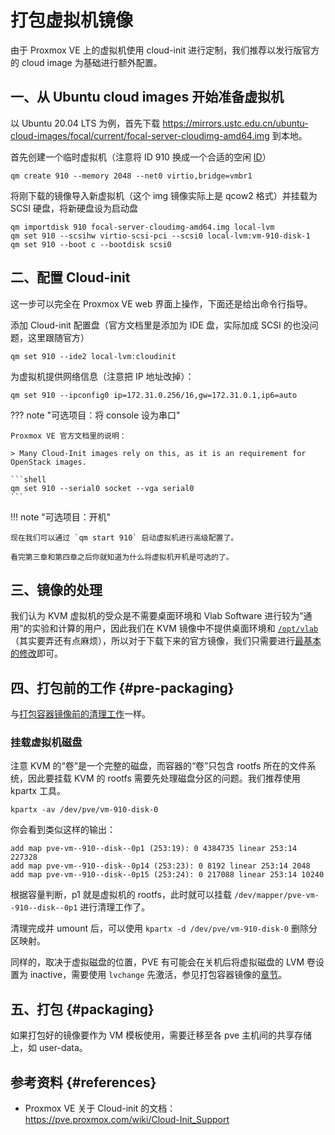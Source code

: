 # 打包虚拟机镜像

由于 Proxmox VE 上的虚拟机使用 cloud-init 进行定制，我们推荐以发行版官方的 cloud image 为基础进行额外配置。

## 一、从 Ubuntu cloud images 开始准备虚拟机

以 Ubuntu 20.04 LTS 为例，首先下载 <https://mirrors.ustc.edu.cn/ubuntu-cloud-images/focal/current/focal-server-cloudimg-amd64.img> 到本地。

首先创建一个临时虚拟机（注意将 ID 910 换成一个合适的空闲 [ID](../references/pve-ids.md)）

```shell
qm create 910 --memory 2048 --net0 virtio,bridge=vmbr1
```

将刚下载的镜像导入新虚拟机（这个 img 镜像实际上是 qcow2 格式）并挂载为 SCSI 硬盘，将新硬盘设为启动盘

```shell
qm importdisk 910 focal-server-cloudimg-amd64.img local-lvm
qm set 910 --scsihw virtio-scsi-pci --scsi0 local-lvm:vm-910-disk-1
qm set 910 --boot c --bootdisk scsi0
```

## 二、配置 Cloud-init

这一步可以完全在 Proxmox VE web 界面上操作，下面还是给出命令行指导。

添加 Cloud-init 配置盘（官方文档里是添加为 IDE 盘，实际加成 SCSI 的也没问题，这里跟随官方）

```shell
qm set 910 --ide2 local-lvm:cloudinit
```

为虚拟机提供网络信息（注意把 IP 地址改掉）：

```shell
qm set 910 --ipconfig0 ip=172.31.0.256/16,gw=172.31.0.1,ip6=auto
```

??? note "可选项目：将 console 设为串口"

    Proxmox VE 官方文档里的说明：

    > Many Cloud-Init images rely on this, as it is an requirement for OpenStack images.

    ```shell
    qm set 910 --serial0 socket --vga serial0
    ```

!!! note "可选项目：开机"

    现在我们可以通过 `qm start 910` 启动虚拟机进行高级配置了。

    看完第三章和第四章之后你就知道为什么将虚拟机开机是可选的了。

## 三、镜像的处理

我们认为 KVM 虚拟机的受众是不需要桌面环境和 Vlab Software 进行较为“通用”的实验和计算的用户，因此我们在 KVM 镜像中不提供桌面环境和 [`/opt/vlab`](../vlab-software/index.md)（其实要弄还有点麻烦），所以对于下载下来的官方镜像，我们只需要进行[最基本的修改](pack-ct-image.md#base-works)即可。

## 四、打包前的工作 {#pre-packaging}

与[打包容器镜像前的清理工作](pack-ct-image.md#pre-packaging)一样。

### 挂载虚拟机磁盘

注意 KVM 的“卷”是一个完整的磁盘，而容器的“卷”只包含 rootfs 所在的文件系统，因此要挂载 KVM 的 rootfs 需要先处理磁盘分区的问题。我们推荐使用 kpartx 工具。

```shell
kpartx -av /dev/pve/vm-910-disk-0
```

你会看到类似这样的输出：

```text
add map pve-vm--910--disk--0p1 (253:19): 0 4384735 linear 253:14 227328
add map pve-vm--910--disk--0p14 (253:23): 0 8192 linear 253:14 2048
add map pve-vm--910--disk--0p15 (253:24): 0 217088 linear 253:14 10240
```

根据容量判断，p1 就是虚拟机的 rootfs，此时就可以挂载 `/dev/mapper/pve-vm--910--disk--0p1` 进行清理工作了。

清理完成并 umount 后，可以使用 `kpartx -d /dev/pve/vm-910-disk-0` 删除分区映射。

同样的，取决于虚拟磁盘的位置，PVE 有可能会在关机后将虚拟磁盘的 LVM 卷设置为 inactive，需要使用 `lvchange` 先激活，参见打包容器镜像的[章节](pack-ct-image.md#packaging)。

## 五、打包 {#packaging}

如果打包好的镜像要作为 VM 模板使用，需要迁移至各 pve 主机间的共享存储上，如 user-data。

## 参考资料 {#references}

- Proxmox VE 关于 Cloud-init 的文档：<https://pve.proxmox.com/wiki/Cloud-Init_Support>
